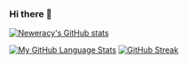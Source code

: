 ### Hi there 👋
[![Neweracy's GitHub stats](https://github-readme-stats.vercel.app/api?username=neweracy&theme=tokyonight)](https://github.com/anuraghazra/github-readme-stats)

[![My GitHub Language Stats](https://github-readme-stats.vercel.app/api/top-langs/?username=neweracy&langs_count=5&theme=tokyonight)]()
[![GitHub Streak](https://github-readme-streak-stats.herokuapp.com?user=neweracy&theme=dark&date_format=M%20j%5B%2C%20Y%5D)](https://git.io/streak-stats)



<!--
**neweracy/neweracy** is a ✨ _special_ ✨ repository because its `README.md` (this file) appears on your GitHub profile.

Here are some ideas to get you started:

- 🔭 I’m currently working on ...
- 🌱 I’m currently learning ...
- 👯 I’m looking to collaborate on ...
- 🤔 I’m looking for help with ...
- 💬 Ask me about ...
- 📫 How to reach me: ...
- 😄 Pronouns: ...
- ⚡ Fun fact: ...
-->
